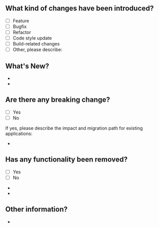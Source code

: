 ## What kind of changes have been introduced?

- [ ] Feature
- [ ] Bugfix
- [ ] Refactor
- [ ] Code style update
- [ ] Build-related changes
- [ ] Other, please describe:

## What's New?

-
-

## Are there any breaking change?

- [ ] Yes
- [ ] No

If yes, please describe the impact and migration path for existing applications:

-

## Has any functionality been removed?

- [ ] Yes
- [ ] No
-
-

## Other information?

-
